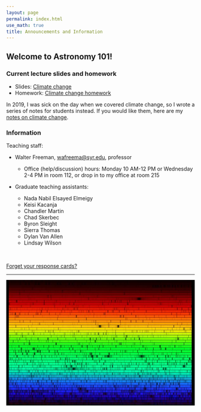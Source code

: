 ```yaml
---
layout: page 
permalink: index.html
use_math: true 
title: Announcements and Information
---
```


## Welcome to Astronomy 101!


### Current lecture slides and homework

* Slides: <a href="slides/lecture22/lecture22.pdf">Climate change</a>
* Homework: <a href="tutorials/climate-change-homework/climate-change.pdf">Climate change homework</a>

In 2019, I was sick on the day when we covered climate change, so I wrote a series of notes for students instead. If you would like them, here are my <a href="climate-change.html">notes on climate change</a>.


### Information

Teaching staff:

* Walter Freeman, <wafreema@syr.edu>, professor
  * Office (help/discussion) hours: Monday 10 AM-12 PM or Wednesday 2-4 PM in room 112, or drop in to my office at room 215

* Graduate teaching assistants:
  - Nada Nabil Elsayed Elmeigy
  - Keisi Kacanja
  - Chandler Martin
  - Chad Skerbec
  - Byron Sleight
  - Sierra Thomas
  - Dylan Van Allen
  - Lindsay Wilson
    
<br>


<a href="cards.html">Forget your response cards?</a>

---

<center> <img src="solarspectrum.jpg">
<br>
